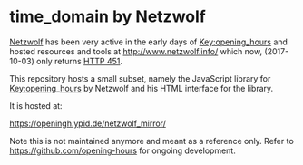 # time_domain by Netzwolf

[Netzwolf] has been very active in the early days of [Key:opening_hours] and
hosted resources and tools at http://www.netzwolf.info/ which now, (2017-10-03)
only returns [HTTP 451].

This repository hosts a small subset, namely the JavaScript library for
[Key:opening_hours] by Netzwolf and his HTML interface for the library.

It is hosted at:

https://openingh.ypid.de/netzwolf_mirror/

Note this is not maintained anymore and meant as a reference only. Refer to https://github.com/opening-hours for ongoing development.

[Netzwolf]: https://www.openstreetmap.org/user/Netzwolf
[Key:opening_hours]: https://wiki.openstreetmap.org/wiki/Key:opening_hours
[HTTP 451]: https://en.wikipedia.org/wiki/HTTP_451
